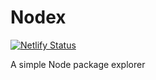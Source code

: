 # Nodex

[![Netlify Status](https://api.netlify.com/api/v1/badges/fbfbb5c0-2008-4643-8301-e78168b7fe13/deploy-status)](https://app.netlify.com/sites/modest-euler-6060be/deploys)

A simple Node package explorer
